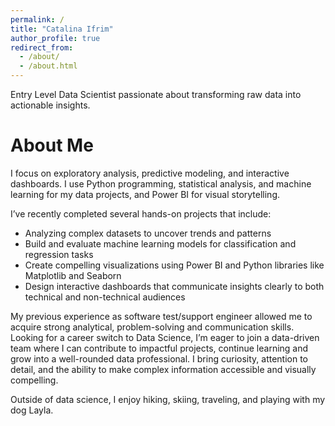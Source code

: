 ```yaml
---
permalink: /
title: "Catalina Ifrim"
author_profile: true
redirect_from: 
  - /about/
  - /about.html
---
```



Entry Level Data Scientist passionate about transforming raw data into actionable insights. 

# About Me

I focus on exploratory analysis, predictive modeling, and interactive dashboards. I use Python programming, statistical analysis, and machine learning for my data projects, and Power BI for visual storytelling.

I’ve recently completed several hands-on projects that include: 
- Analyzing complex datasets to uncover trends and patterns
- Build and evaluate machine learning models for classification and regression tasks
- Create compelling visualizations using Power BI and Python libraries like Matplotlib and Seaborn
- Design interactive dashboards that communicate insights clearly to both technical and non-technical audiences

My previous experience as software test/support engineer allowed me to acquire strong analytical, problem-solving and communication skills.
Looking for a career switch to Data Science, I’m eager to join a data-driven team where I can contribute to impactful projects, continue learning and grow into a well-rounded data professional. I bring curiosity,  attention to detail, and the ability to make complex information accessible and visually compelling.

Outside of data science, I enjoy hiking, skiing, traveling, and playing with my dog Layla.